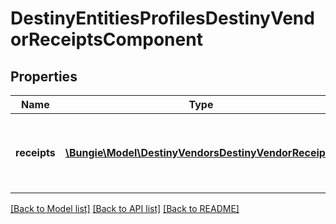 # DestinyEntitiesProfilesDestinyVendorReceiptsComponent

## Properties
Name | Type | Description | Notes
------------ | ------------- | ------------- | -------------
**receipts** | [**\Bungie\Model\DestinyVendorsDestinyVendorReceipt[]**](DestinyVendorsDestinyVendorReceipt.md) | The receipts for refundable purchases made at a vendor. | [optional] 

[[Back to Model list]](../README.md#documentation-for-models) [[Back to API list]](../README.md#documentation-for-api-endpoints) [[Back to README]](../README.md)


